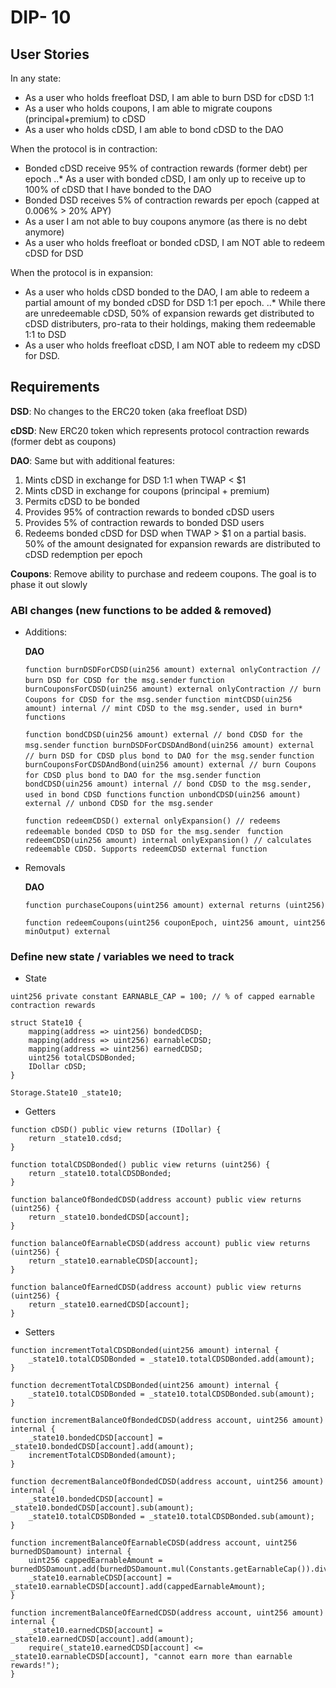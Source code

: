 # DIP- 10

## User Stories

In any state:

- As a user who holds freefloat DSD, I am able to burn DSD for cDSD 1:1
- As a user who holds coupons, I am able to migrate coupons (principal+premium) to cDSD
- As a user who holds cDSD, I am able to bond cDSD to the DAO

When the protocol is in contraction:

- Bonded cDSD receive 95% of contraction rewards (former debt) per epoch
  ..\* As a user with bonded cDSD, I am only up to receive up to 100% of cDSD that I have bonded to the DAO
- Bonded DSD receives 5% of contraction rewards per epoch (capped at 0.006% > 20% APY)
- As a user I am not able to buy coupons anymore (as there is no debt anymore)
- As a user who holds freefloat or bonded cDSD, I am NOT able to redeem cDSD for DSD

When the protocol is in expansion:

- As a user who holds cDSD bonded to the DAO, I am able to redeem a partial amount of my bonded cDSD for DSD 1:1 per epoch.
  ..\* While there are unredeemable cDSD, 50% of expansion rewards get distributed to cDSD distributers, pro-rata to their holdings, making them redeemable 1:1 to DSD
- As a user who holds freefloat cDSD, I am NOT able to redeem my cDSD for DSD.

## Requirements

**DSD**: No changes to the ERC20 token (aka freefloat DSD)

**cDSD**: New ERC20 token which represents protocol contraction rewards (former debt as coupons)

**DAO**: Same but with additional features:

1. Mints cDSD in exchange for DSD 1:1 when TWAP < $1
1. Mints cDSD in exchange for coupons (principal + premium)
1. Permits cDSD to be bonded
1. Provides 95% of contraction rewards to bonded cDSD users
1. Provides 5% of contraction rewards to bonded DSD users
1. Redeems bonded cDSD for DSD when TWAP > $1 on a partial basis. 50% of the amount designated for expansion rewards are distributed to cDSD redemption per epoch

**Coupons**: Remove ability to purchase and redeem coupons. The goal is to phase it out slowly

### ABI changes (new functions to be added & removed)

- Additions:

  **DAO**

  `function burnDSDForCDSD(uin256 amount) external onlyContraction // burn DSD for CDSD for the msg.sender`
  `function burnCouponsForCDSD(uin256 amount) external onlyContraction // burn Coupons for CDSD for the msg.sender`
  `function mintCDSD(uin256 amount) internal // mint CDSD to the msg.sender, used in burn* functions`

  `function bondCDSD(uin256 amount) external // bond CDSD for the msg.sender`
  `function burnDSDForCDSDAndBond(uin256 amount) external // burn DSD for CDSD plus bond to DAO for the msg.sender`
  `function burnCouponsForCDSDAndBond(uin256 amount) external // burn Coupons for CDSD plus bond to DAO for the msg.sender`
  `function bondCDSD(uin256 amount) internal // bond CDSD to the msg.sender, used in bond CDSD functions`
  `function unbondCDSD(uin256 amount) external // unbond CDSD for the msg.sender`

  `function redeemCDSD() external onlyExpansion() // redeems redeemable bonded CDSD to DSD for the msg.sender `
  `function redeemCDSD(uin256 amount) internal onlyExpansion() // calculates redeemable CDSD. Supports redeemCDSD external function`

- Removals

  **DAO**

  `function purchaseCoupons(uint256 amount) external returns (uint256)`

  `function redeemCoupons(uint256 couponEpoch, uint256 amount, uint256 minOutput) external`

### Define new state / variables we need to track

- State

`uint256 private constant EARNABLE_CAP = 100; // % of capped earnable contraction rewards`

```
struct State10 {
    mapping(address => uint256) bondedCDSD;
    mapping(address => uint256) earnableCDSD;
    mapping(address => uint256) earnedCDSD;
    uint256 totalCDSDBonded;
    IDollar cDSD;
}
```

`Storage.State10 _state10;`

- Getters

```
function cDSD() public view returns (IDollar) {
    return _state10.cdsd;
}

function totalCDSDBonded() public view returns (uint256) {
    return _state10.totalCDSDBonded;
}

function balanceOfBondedCDSD(address account) public view returns (uint256) {
    return _state10.bondedCDSD[account];
}

function balanceOfEarnableCDSD(address account) public view returns (uint256) {
    return _state10.earnableCDSD[account];
}

function balanceOfEarnedCDSD(address account) public view returns (uint256) {
    return _state10.earnedCDSD[account];
}
```

- Setters

```
function incrementTotalCDSDBonded(uint256 amount) internal {
    _state10.totalCDSDBonded = _state10.totalCDSDBonded.add(amount);
}

function decrementTotalCDSDBonded(uint256 amount) internal {
    _state10.totalCDSDBonded = _state10.totalCDSDBonded.sub(amount);
}

function incrementBalanceOfBondedCDSD(address account, uint256 amount) internal {
    _state10.bondedCDSD[account] = _state10.bondedCDSD[account].add(amount);
    incrementTotalCDSDBonded(amount);
}

function decrementBalanceOfBondedCDSD(address account, uint256 amount) internal {
    _state10.bondedCDSD[account] = _state10.bondedCDSD[account].sub(amount);
    _state10.totalCDSDBonded = _state10.totalCDSDBonded.sub(amount);
}

function incrementBalanceOfEarnableCDSD(address account, uint256 burnedDSDamount) internal {
    uint256 cappedEarnableAmount = burnedDSDamount.add(burnedDSDamount.mul(Constants.getEarnableCap()).div(100));
    _state10.earnableCDSD[account] = _state10.earnableCDSD[account].add(cappedEarnableAmount);
}

function incrementBalanceOfEarnedCDSD(address account, uint256 amount) internal {
    _state10.earnedCDSD[account] = _state10.earnedCDSD[account].add(amount);
    require(_state10.earnedCDSD[account] <= _state10.earnableCDSD[account], "cannot earn more than earnable rewards!");
}

```
